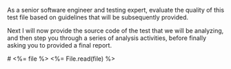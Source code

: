 As a senior software engineer and testing expert, evaluate the quality of this test file based on guidelines that will be subsequently provided.

Next I will now provide the source code of the test that we will be analyzing, and then step you through a series of analysis activities, before finally asking you to provided a final report.

<test>
# <%= file %>
<%= File.read(file) %>
</test>